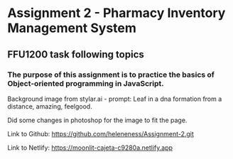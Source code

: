 # Assignment 2 - Pharmacy Inventory Management System 
## FFU1200 task following topics

### The purpose of this assignment is to practice the basics of Object-oriented programming in JavaScript.

Background image from stylar.ai - prompt:
Leaf in a dna formation from a distance, amazing, feelgood.

Did some changes in photoshop for the image to fit the page.

Link to Github: https://github.com/heleneness/Assignment-2.git

Link to Netlify: https://moonlit-cajeta-c9280a.netlify.app